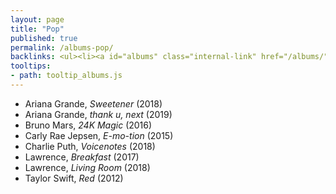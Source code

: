 ```yaml
---
layout: page
title: "Pop"
published: true
permalink: /albums-pop/
backlinks: <ul><li><a id="albums" class="internal-link" href="/albums/">Albums</a></li></ul>
tooltips: 
- path: tooltip_albums.js
---
```


* Ariana Grande, *Sweetener* (2018)
* Ariana Grande, *thank u, next* (2019)
* Bruno Mars, *24K Magic* (2016)
* Carly Rae Jepsen, *E-mo-tion* (2015)
* Charlie Puth, *Voicenotes* (2018)
* Lawrence, *Breakfast* (2017)
* Lawrence, *Living Room* (2018)
* Taylor Swift, *Red* (2012)
